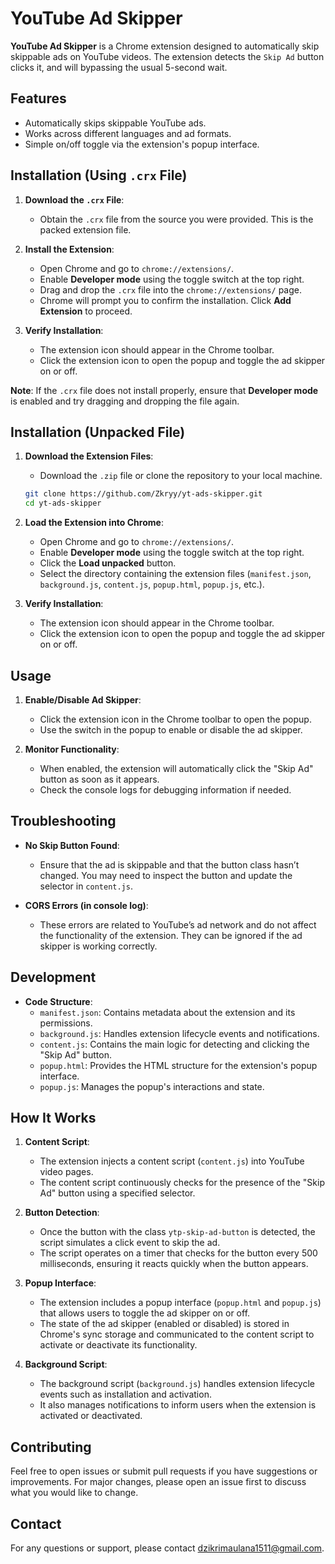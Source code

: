 # YouTube Ad Skipper

**YouTube Ad Skipper** is a Chrome extension designed to automatically skip skippable ads on YouTube videos. The extension detects the `Skip Ad` button clicks it, and will bypassing the usual 5-second wait.

## Features

- Automatically skips skippable YouTube ads.
- Works across different languages and ad formats.
- Simple on/off toggle via the extension's popup interface.

## Installation (Using `.crx` File)

1. **Download the `.crx` File**:
   - Obtain the `.crx` file from the source you were provided. This is the packed extension file.

2. **Install the Extension**:
   - Open Chrome and go to `chrome://extensions/`.
   - Enable **Developer mode** using the toggle switch at the top right.
   - Drag and drop the `.crx` file into the `chrome://extensions/` page.
   - Chrome will prompt you to confirm the installation. Click **Add Extension** to proceed.

3. **Verify Installation**:
   - The extension icon should appear in the Chrome toolbar.
   - Click the extension icon to open the popup and toggle the ad skipper on or off.

**Note**: If the `.crx` file does not install properly, ensure that **Developer mode** is enabled and try dragging and dropping the file again.

## Installation (Unpacked File)

1. **Download the Extension Files**:
   - Download the `.zip` file or clone the repository to your local machine.
   ```bash
   git clone https://github.com/Zkryy/yt-ads-skipper.git
   cd yt-ads-skipper
   ```

2. **Load the Extension into Chrome**:
   - Open Chrome and go to `chrome://extensions/`.
   - Enable **Developer mode** using the toggle switch at the top right.
   - Click the **Load unpacked** button.
   - Select the directory containing the extension files (`manifest.json`, `background.js`, `content.js`, `popup.html`, `popup.js`, etc.).

3. **Verify Installation**:
   - The extension icon should appear in the Chrome toolbar.
   - Click the extension icon to open the popup and toggle the ad skipper on or off.

## Usage

1. **Enable/Disable Ad Skipper**:
   - Click the extension icon in the Chrome toolbar to open the popup.
   - Use the switch in the popup to enable or disable the ad skipper.

2. **Monitor Functionality**:
   - When enabled, the extension will automatically click the "Skip Ad" button as soon as it appears.
   - Check the console logs for debugging information if needed.

## Troubleshooting

- **No Skip Button Found**:
  - Ensure that the ad is skippable and that the button class hasn’t changed. You may need to inspect the button and update the selector in `content.js`.

- **CORS Errors (in console log)**:
  - These errors are related to YouTube’s ad network and do not affect the functionality of the extension. They can be ignored if the ad skipper is working correctly.

## Development

- **Code Structure**:
  - `manifest.json`: Contains metadata about the extension and its permissions.
  - `background.js`: Handles extension lifecycle events and notifications.
  - `content.js`: Contains the main logic for detecting and clicking the "Skip Ad" button.
  - `popup.html`: Provides the HTML structure for the extension's popup interface.
  - `popup.js`: Manages the popup's interactions and state.

## How It Works

1. **Content Script**:
   - The extension injects a content script (`content.js`) into YouTube video pages.
   - The content script continuously checks for the presence of the "Skip Ad" button using a specified selector.

2. **Button Detection**:
   - Once the button with the class `ytp-skip-ad-button` is detected, the script simulates a click event to skip the ad.
   - The script operates on a timer that checks for the button every 500 milliseconds, ensuring it reacts quickly when the button appears.

3. **Popup Interface**:
   - The extension includes a popup interface (`popup.html` and `popup.js`) that allows users to toggle the ad skipper on or off.
   - The state of the ad skipper (enabled or disabled) is stored in Chrome's sync storage and communicated to the content script to activate or deactivate its functionality.

4. **Background Script**:
   - The background script (`background.js`) handles extension lifecycle events such as installation and activation.
   - It also manages notifications to inform users when the extension is activated or deactivated.

## Contributing

Feel free to open issues or submit pull requests if you have suggestions or improvements. For major changes, please open an issue first to discuss what you would like to change.

## Contact

For any questions or support, please contact [dzikrimaulana1511@gmail.com](mailto:dzikrimaulana1511@gmail.com).
